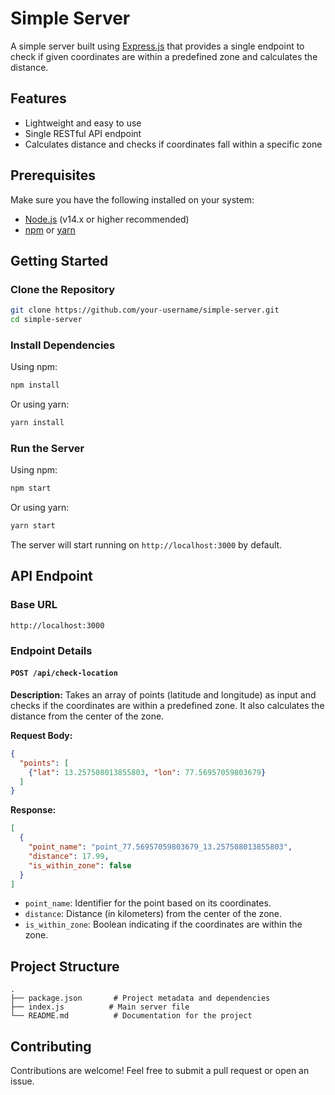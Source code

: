 # Simple Server

A simple server built using [Express.js](https://expressjs.com/) that provides a single endpoint to check if given coordinates are within a predefined zone and calculates the distance.

## Features

- Lightweight and easy to use
- Single RESTful API endpoint
- Calculates distance and checks if coordinates fall within a specific zone

## Prerequisites

Make sure you have the following installed on your system:

- [Node.js](https://nodejs.org/) (v14.x or higher recommended)
- [npm](https://www.npmjs.com/) or [yarn](https://yarnpkg.com/)

## Getting Started

### Clone the Repository

```bash
git clone https://github.com/your-username/simple-server.git
cd simple-server
```

### Install Dependencies

Using npm:

```bash
npm install
```

Or using yarn:

```bash
yarn install
```

### Run the Server

Using npm:

```bash
npm start
```

Or using yarn:

```bash
yarn start
```

The server will start running on `http://localhost:3000` by default.

## API Endpoint

### Base URL

```
http://localhost:3000
```

### Endpoint Details

#### `POST /api/check-location`

**Description:**
Takes an array of points (latitude and longitude) as input and checks if the coordinates are within a predefined zone. It also calculates the distance from the center of the zone.

**Request Body:**

```json
{
  "points": [
    {"lat": 13.257508013855803, "lon": 77.56957059803679}
  ]
}
```

**Response:**

```json
[
  {
    "point_name": "point_77.56957059803679_13.257508013855803",
    "distance": 17.99,
    "is_within_zone": false
  }
]
```

- `point_name`: Identifier for the point based on its coordinates.
- `distance`: Distance (in kilometers) from the center of the zone.
- `is_within_zone`: Boolean indicating if the coordinates are within the zone.

## Project Structure

```
.
├── package.json       # Project metadata and dependencies
├── index.js          # Main server file 
└── README.md          # Documentation for the project
```

## Contributing

Contributions are welcome! Feel free to submit a pull request or open an issue.

